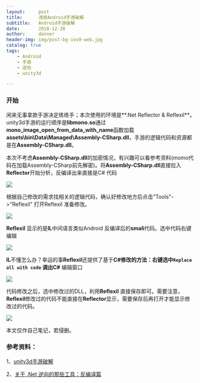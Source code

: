 ```yaml
---
layout:     post
title:      浅尝Android手游破解
subtitle:   Android手游破解
date:       2018-12-20
author:     danner
header-img: img/post-bg-ios9-web.jpg
catalog: true
tags:
    - Android
    - 手游
    - 逆向
    - unity3d

---
```


### 开始
  闲来无事拿款手游决定练练手；本次使用的环境是**.Net Reflector & Reflexil**。unity3d手游的运行顺序是**libmono.so**通过**mono_image_open_from_data_with_name**函数加载**assets\bin\Data\Managed\Assembly-CSharp.dll**，手游的逻辑代码和资源都是在**Assembly-CSharp.dll**。
  
  本次不考虑**Assembly-CSharp.dll**的加密情况，有兴趣可以看参考资料(momo代码在加载Assembly-CSharp前先解密)。将**Assembly-CSharp.dll**直接拉入**Reflector**开始分析，反编译出来直接是C# 代码

![](https://vendanner.github.io/img/Android/df862fc6a822.jpg)

根据自己修改的需求找相关的逻辑代码，确认好修改地方后点击"Tools"->"Reflexil" 打开Reflexil 准备修改。

![](https://vendanner.github.io/img/Android/b17e60b07991.jpg)

**Reflexil** 显示的是**IL**中间语言类似Android 反编译后的**smali**代码。选中代码右键编辑

![](https://vendanner.github.io/img/Android/dca9856a9514.jpg)

**IL**不懂怎么办？幸运的事**Reflexil**还提供了基于**C#**修改的方法：右键选中`Replace all with code` 调出**C#** 编辑窗口

![](https://vendanner.github.io/img/Android/99b1a64b723b.jpg)

代码修改之后，选中修改过的DLL，利用**Reflexil** 直接保存即可。需要注意，**Reflexil**修改过的代码不能直接在**Reflector**显示，需要保存后再打开才能显示修改过的代码。

![](https://vendanner.github.io/img/Android/7479fefc6bdd.jpg)

本文仅作自己笔记，若侵删。


### 参考资料：
1、[unity3d手游破解](https://bbs.pediy.com/thread-226208.htm)

2、[关于 .Net 逆向的那些工具：反编译篇](http://www.aneasystone.com/archives/2015/06/net-reverse-decompiling.html)
